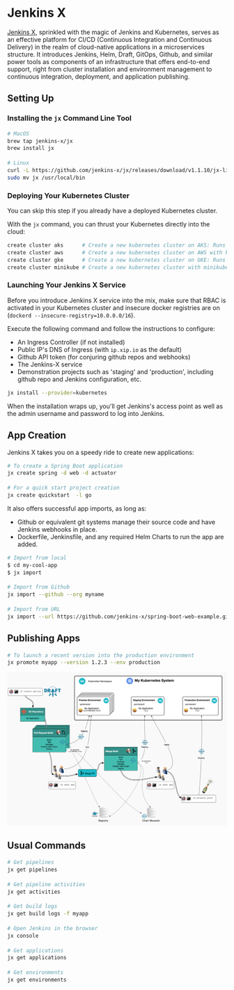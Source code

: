 # Jenkins X

[Jenkins X](http://jenkins-x.io/), sprinkled with the magic of Jenkins and Kubernetes, serves as an effective platform for CI/CD (Continuous Integration and Continuous Delivery) in the realm of cloud-native applications in a microservices structure. It introduces Jenkins, Helm, Draft, GitOps, Github, and similar power tools as components of an infrastructure that offers end-to-end support, right from cluster installation and environment management to continuous integration, deployment, and application publishing.

## Setting Up

### Installing the `jx` Command Line Tool

```bash
# MacOS
brew tap jenkins-x/jx
brew install jx

# Linux
curl -L https://github.com/jenkins-x/jx/releases/download/v1.1.10/jx-linux-amd64.tar.gz | tar xzv
sudo mv jx /usr/local/bin
```

### Deploying Your Kubernetes Cluster

You can skip this step if you already have a deployed Kubernetes cluster.

With the `jx` command, you can thrust your Kubernetes directly into the cloud:

```bash
create cluster aks      # Create a new kubernetes cluster on AKS: Runs on Azure
create cluster aws      # Create a new kubernetes cluster on AWS with kops
create cluster gke      # Create a new kubernetes cluster on GKE: Runs on Google Cloud
create cluster minikube # Create a new kubernetes cluster with minikube: Runs locally
```

### Launching Your Jenkins X Service

Before you introduce Jenkins X service into the mix, make sure that RBAC is activated in your Kubernetes cluster and insecure docker registries are on (`dockerd --insecure-registry=10.0.0.0/16`).

Execute the following command and follow the instructions to configure:

* An Ingress Controller (if not installed)
* Public IP's DNS of Ingress (with `ip.xip.io` as the default)
* Github API token (for conjuring github repos and webhooks)
* The Jenkins-X service
* Demonstration projects such as 'staging' and 'production', including github repo and Jenkins configuration, etc.

```bash
jx install --provider=kubernetes
```

When the installation wraps up, you'll get Jenkins's access point as well as the admin username and password to log into Jenkins.

## App Creation

Jenkins X takes you on a speedy ride to create new applications:

```bash
# To create a Spring Boot application
jx create spring -d web -d actuator

# For a quick start project creation
jx create quickstart  -l go
```

It also offers successful app imports, as long as:

* Github or equivalent git systems manage their source code and have Jenkins webhooks in place.
* Dockerfile, Jenkinsfile, and any required Helm Charts to run the app are added.

```bash
# Import from local
$ cd my-cool-app
$ jx import

# Import from Github
jx import --github --org myname

# Import from URL
jx import --url https://github.com/jenkins-x/spring-boot-web-example.git
```

## Publishing Apps

```bash
# To launch a recent version into the production environment
jx promote myapp --version 1.2.3 --env production
```

![](../../.gitbook/assets/jenkinsx%20%281%29.png)

## Usual Commands

```bash
# Get pipelines
jx get pipelines

# Get pipeline activities
jx get activities

# Get build logs
jx get build logs -f myapp

# Open Jenkins in the browser
jx console

# Get applications
jx get applications

# Get environments
jx get environments
```